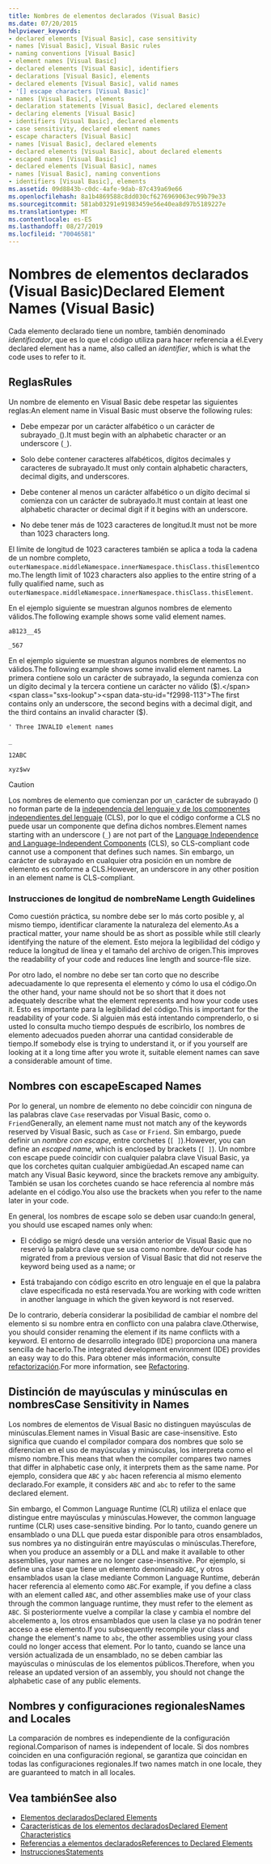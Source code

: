 ```yaml
---
title: Nombres de elementos declarados (Visual Basic)
ms.date: 07/20/2015
helpviewer_keywords:
- declared elements [Visual Basic], case sensitivity
- names [Visual Basic], Visual Basic rules
- naming conventions [Visual Basic]
- element names [Visual Basic]
- declared elements [Visual Basic], identifiers
- declarations [Visual Basic], elements
- declared elements [Visual Basic], valid names
- '[] escape characters [Visual Basic]'
- names [Visual Basic], elements
- declaration statements [Visual Basic], declared elements
- declaring elements [Visual Basic]
- identifiers [Visual Basic], declared elements
- case sensitivity, declared element names
- escape characters [Visual Basic]
- names [Visual Basic], declared elements
- declared elements [Visual Basic], about declared elements
- escaped names [Visual Basic]
- declared elements [Visual Basic], names
- names [Visual Basic], naming conventions
- identifiers [Visual Basic], elements
ms.assetid: 09d8843b-c0dc-4afe-9dab-87c439a69e66
ms.openlocfilehash: 8a1b4869588c8dd030cf6276969063ec99b79e33
ms.sourcegitcommit: 581ab03291e91983459e56e40ea8d97b5189227e
ms.translationtype: MT
ms.contentlocale: es-ES
ms.lasthandoff: 08/27/2019
ms.locfileid: "70046581"
---
```

# <a name="declared-element-names-visual-basic"></a><span data-ttu-id="f2998-102">Nombres de elementos declarados (Visual Basic)</span><span class="sxs-lookup"><span data-stu-id="f2998-102">Declared Element Names (Visual Basic)</span></span>
<span data-ttu-id="f2998-103">Cada elemento declarado tiene un nombre, también denominado *identificador*, que es lo que el código utiliza para hacer referencia a él.</span><span class="sxs-lookup"><span data-stu-id="f2998-103">Every declared element has a name, also called an *identifier*, which is what the code uses to refer to it.</span></span>  
  
## <a name="rules"></a><span data-ttu-id="f2998-104">Reglas</span><span class="sxs-lookup"><span data-stu-id="f2998-104">Rules</span></span>  
 <span data-ttu-id="f2998-105">Un nombre de elemento en Visual Basic debe respetar las siguientes reglas:</span><span class="sxs-lookup"><span data-stu-id="f2998-105">An element name in Visual Basic must observe the following rules:</span></span>  
  
- <span data-ttu-id="f2998-106">Debe empezar por un carácter alfabético o un carácter de subrayado`_`().</span><span class="sxs-lookup"><span data-stu-id="f2998-106">It must begin with an alphabetic character or an underscore (`_`).</span></span>  
  
- <span data-ttu-id="f2998-107">Solo debe contener caracteres alfabéticos, dígitos decimales y caracteres de subrayado.</span><span class="sxs-lookup"><span data-stu-id="f2998-107">It must only contain alphabetic characters, decimal digits, and underscores.</span></span>  
  
- <span data-ttu-id="f2998-108">Debe contener al menos un carácter alfabético o un dígito decimal si comienza con un carácter de subrayado.</span><span class="sxs-lookup"><span data-stu-id="f2998-108">It must contain at least one alphabetic character or decimal digit if it begins with an underscore.</span></span>  
  
- <span data-ttu-id="f2998-109">No debe tener más de 1023 caracteres de longitud.</span><span class="sxs-lookup"><span data-stu-id="f2998-109">It must not be more than 1023 characters long.</span></span>  
  
 <span data-ttu-id="f2998-110">El límite de longitud de 1023 caracteres también se aplica a toda la cadena de un nombre completo, `outerNamespace.middleNamespace.innerNamespace.thisClass.thisElement`como.</span><span class="sxs-lookup"><span data-stu-id="f2998-110">The length limit of 1023 characters also applies to the entire string of a fully qualified name, such as `outerNamespace.middleNamespace.innerNamespace.thisClass.thisElement`.</span></span>  
  
 <span data-ttu-id="f2998-111">En el ejemplo siguiente se muestran algunos nombres de elemento válidos.</span><span class="sxs-lookup"><span data-stu-id="f2998-111">The following example shows some valid element names.</span></span>  
  
 `aB123__45`  
  
 `_567`  
  
 <span data-ttu-id="f2998-112">En el ejemplo siguiente se muestran algunos nombres de elementos no válidos.</span><span class="sxs-lookup"><span data-stu-id="f2998-112">The following example shows some invalid element names.</span></span> <span data-ttu-id="f2998-113">La primera contiene solo un carácter de subrayado, la segunda comienza con un dígito decimal y la tercera contiene un carácter no válido ($).</span><span class="sxs-lookup"><span data-stu-id="f2998-113">The first contains only an underscore, the second begins with a decimal digit, and the third contains an invalid character ($).</span></span>  
  
 `' Three INVALID element names`  
  
 `_`  
  
 `12ABC`  
  
 `xyz$wv`  
  
> [!CAUTION]
> <span data-ttu-id="f2998-114">Los nombres de elemento que comienzan por un`_`carácter de subrayado () no forman parte de la [independencia del lenguaje y de los componentes independientes del lenguaje](../../../../standard/language-independence-and-language-independent-components.md) (CLS), por lo que el código conforme a CLS no puede usar un componente que defina dichos nombres.</span><span class="sxs-lookup"><span data-stu-id="f2998-114">Element names starting with an underscore (`_`) are not part of the [Language Independence and Language-Independent Components](../../../../standard/language-independence-and-language-independent-components.md) (CLS), so CLS-compliant code cannot use a component that defines such names.</span></span> <span data-ttu-id="f2998-115">Sin embargo, un carácter de subrayado en cualquier otra posición en un nombre de elemento es conforme a CLS.</span><span class="sxs-lookup"><span data-stu-id="f2998-115">However, an underscore in any other position in an element name is CLS-compliant.</span></span>  
  
### <a name="name-length-guidelines"></a><span data-ttu-id="f2998-116">Instrucciones de longitud de nombre</span><span class="sxs-lookup"><span data-stu-id="f2998-116">Name Length Guidelines</span></span>  
 <span data-ttu-id="f2998-117">Como cuestión práctica, su nombre debe ser lo más corto posible y, al mismo tiempo, identificar claramente la naturaleza del elemento.</span><span class="sxs-lookup"><span data-stu-id="f2998-117">As a practical matter, your name should be as short as possible while still clearly identifying the nature of the element.</span></span> <span data-ttu-id="f2998-118">Esto mejora la legibilidad del código y reduce la longitud de línea y el tamaño del archivo de origen.</span><span class="sxs-lookup"><span data-stu-id="f2998-118">This improves the readability of your code and reduces line length and source-file size.</span></span>  
  
 <span data-ttu-id="f2998-119">Por otro lado, el nombre no debe ser tan corto que no describe adecuadamente lo que representa el elemento y cómo lo usa el código.</span><span class="sxs-lookup"><span data-stu-id="f2998-119">On the other hand, your name should not be so short that it does not adequately describe what the element represents and how your code uses it.</span></span> <span data-ttu-id="f2998-120">Esto es importante para la legibilidad del código.</span><span class="sxs-lookup"><span data-stu-id="f2998-120">This is important for the readability of your code.</span></span> <span data-ttu-id="f2998-121">Si alguien más está intentando comprenderlo, o si usted lo consulta mucho tiempo después de escribirlo, los nombres de elemento adecuados pueden ahorrar una cantidad considerable de tiempo.</span><span class="sxs-lookup"><span data-stu-id="f2998-121">If somebody else is trying to understand it, or if you yourself are looking at it a long time after you wrote it, suitable element names can save a considerable amount of time.</span></span>  
  
## <a name="escaped-names"></a><span data-ttu-id="f2998-122">Nombres con escape</span><span class="sxs-lookup"><span data-stu-id="f2998-122">Escaped Names</span></span>  
 <span data-ttu-id="f2998-123">Por lo general, un nombre de elemento no debe coincidir con ninguna de las palabras clave `Case` reservadas por Visual Basic, como o. `Friend`</span><span class="sxs-lookup"><span data-stu-id="f2998-123">Generally, an element name must not match any of the keywords reserved by Visual Basic, such as `Case` or `Friend`.</span></span> <span data-ttu-id="f2998-124">Sin embargo, puede definir un *nombre con escape*, entre corchetes (`[ ]`).</span><span class="sxs-lookup"><span data-stu-id="f2998-124">However, you can define an *escaped name*, which is enclosed by brackets (`[ ]`).</span></span> <span data-ttu-id="f2998-125">Un nombre con escape puede coincidir con cualquier palabra clave Visual Basic, ya que los corchetes quitan cualquier ambigüedad.</span><span class="sxs-lookup"><span data-stu-id="f2998-125">An escaped name can match any Visual Basic keyword, since the brackets remove any ambiguity.</span></span> <span data-ttu-id="f2998-126">También se usan los corchetes cuando se hace referencia al nombre más adelante en el código.</span><span class="sxs-lookup"><span data-stu-id="f2998-126">You also use the brackets when you refer to the name later in your code.</span></span>  
  
 <span data-ttu-id="f2998-127">En general, los nombres de escape solo se deben usar cuando:</span><span class="sxs-lookup"><span data-stu-id="f2998-127">In general, you should use escaped names only when:</span></span>  
  
- <span data-ttu-id="f2998-128">El código se migró desde una versión anterior de Visual Basic que no reservó la palabra clave que se usa como nombre. de</span><span class="sxs-lookup"><span data-stu-id="f2998-128">Your code has migrated from a previous version of Visual Basic that did not reserve the keyword being used as a name; or</span></span>  
  
- <span data-ttu-id="f2998-129">Está trabajando con código escrito en otro lenguaje en el que la palabra clave especificada no está reservada.</span><span class="sxs-lookup"><span data-stu-id="f2998-129">You are working with code written in another language in which the given keyword is not reserved.</span></span>  
  
 <span data-ttu-id="f2998-130">De lo contrario, debería considerar la posibilidad de cambiar el nombre del elemento si su nombre entra en conflicto con una palabra clave.</span><span class="sxs-lookup"><span data-stu-id="f2998-130">Otherwise, you should consider renaming the element if its name conflicts with a keyword.</span></span> <span data-ttu-id="f2998-131">El entorno de desarrollo integrado (IDE) proporciona una manera sencilla de hacerlo.</span><span class="sxs-lookup"><span data-stu-id="f2998-131">The integrated development environment (IDE) provides an easy way to do this.</span></span> <span data-ttu-id="f2998-132">Para obtener más información, consulte [refactorización](/visualstudio/vb-ide/refactoring-vb).</span><span class="sxs-lookup"><span data-stu-id="f2998-132">For more information, see [Refactoring](/visualstudio/vb-ide/refactoring-vb).</span></span>  
  
## <a name="case-sensitivity-in-names"></a><span data-ttu-id="f2998-133">Distinción de mayúsculas y minúsculas en nombres</span><span class="sxs-lookup"><span data-stu-id="f2998-133">Case Sensitivity in Names</span></span>  
 <span data-ttu-id="f2998-134">Los nombres de elementos de Visual Basic no distinguen mayúsculas de minúsculas.</span><span class="sxs-lookup"><span data-stu-id="f2998-134">Element names in Visual Basic are case-insensitive.</span></span> <span data-ttu-id="f2998-135">Esto significa que cuando el compilador compara dos nombres que solo se diferencian en el uso de mayúsculas y minúsculas, los interpreta como el mismo nombre.</span><span class="sxs-lookup"><span data-stu-id="f2998-135">This means that when the compiler compares two names that differ in alphabetic case only, it interprets them as the same name.</span></span> <span data-ttu-id="f2998-136">Por ejemplo, considera que `ABC` y `abc` hacen referencia al mismo elemento declarado.</span><span class="sxs-lookup"><span data-stu-id="f2998-136">For example, it considers `ABC` and `abc` to refer to the same declared element.</span></span>  
  
 <span data-ttu-id="f2998-137">Sin embargo, el Common Language Runtime (CLR) utiliza el enlace que distingue entre mayúsculas y minúsculas.</span><span class="sxs-lookup"><span data-stu-id="f2998-137">However, the common language runtime (CLR) uses case-sensitive binding.</span></span> <span data-ttu-id="f2998-138">Por lo tanto, cuando genere un ensamblado o una DLL que pueda estar disponible para otros ensamblados, sus nombres ya no distinguirán entre mayúsculas o minúsculas.</span><span class="sxs-lookup"><span data-stu-id="f2998-138">Therefore, when you produce an assembly or a DLL and make it available to other assemblies, your names are no longer case-insensitive.</span></span> <span data-ttu-id="f2998-139">Por ejemplo, si define una clase que tiene un elemento denominado `ABC`, y otros ensamblados usan la clase mediante Common Language Runtime, deberán hacer referencia al elemento como `ABC`.</span><span class="sxs-lookup"><span data-stu-id="f2998-139">For example, if you define a class with an element called `ABC`, and other assemblies make use of your class through the common language runtime, they must refer to the element as `ABC`.</span></span> <span data-ttu-id="f2998-140">Si posteriormente vuelve a compilar la clase y cambia el nombre del `abc`elemento a, los otros ensamblados que usen la clase ya no podrán tener acceso a ese elemento.</span><span class="sxs-lookup"><span data-stu-id="f2998-140">If you subsequently recompile your class and change the element's name to `abc`, the other assemblies using your class could no longer access that element.</span></span> <span data-ttu-id="f2998-141">Por lo tanto, cuando se lance una versión actualizada de un ensamblado, no se deben cambiar las mayúsculas o minúsculas de los elementos públicos.</span><span class="sxs-lookup"><span data-stu-id="f2998-141">Therefore, when you release an updated version of an assembly, you should not change the alphabetic case of any public elements.</span></span>  
  
## <a name="names-and-locales"></a><span data-ttu-id="f2998-142">Nombres y configuraciones regionales</span><span class="sxs-lookup"><span data-stu-id="f2998-142">Names and Locales</span></span>  
 <span data-ttu-id="f2998-143">La comparación de nombres es independiente de la configuración regional.</span><span class="sxs-lookup"><span data-stu-id="f2998-143">Comparison of names is independent of locale.</span></span> <span data-ttu-id="f2998-144">Si dos nombres coinciden en una configuración regional, se garantiza que coincidan en todas las configuraciones regionales.</span><span class="sxs-lookup"><span data-stu-id="f2998-144">If two names match in one locale, they are guaranteed to match in all locales.</span></span>  
  
## <a name="see-also"></a><span data-ttu-id="f2998-145">Vea también</span><span class="sxs-lookup"><span data-stu-id="f2998-145">See also</span></span>

- [<span data-ttu-id="f2998-146">Elementos declarados</span><span class="sxs-lookup"><span data-stu-id="f2998-146">Declared Elements</span></span>](../../../../visual-basic/programming-guide/language-features/declared-elements/index.md)
- [<span data-ttu-id="f2998-147">Características de los elementos declarados</span><span class="sxs-lookup"><span data-stu-id="f2998-147">Declared Element Characteristics</span></span>](../../../../visual-basic/programming-guide/language-features/declared-elements/declared-element-characteristics.md)
- [<span data-ttu-id="f2998-148">Referencias a elementos declarados</span><span class="sxs-lookup"><span data-stu-id="f2998-148">References to Declared Elements</span></span>](../../../../visual-basic/programming-guide/language-features/declared-elements/references-to-declared-elements.md)
- [<span data-ttu-id="f2998-149">Instrucciones</span><span class="sxs-lookup"><span data-stu-id="f2998-149">Statements</span></span>](../../../../visual-basic/language-reference/statements/index.md)
